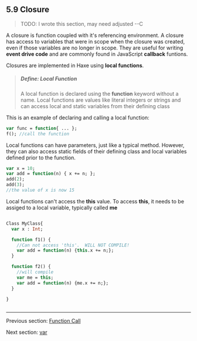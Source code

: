 ## 5.9 Closure

>TODO: I wrote this section, may need adjusted --C

A closure is function coupled with it's referencing environment.  A closure has access to variables that were in scope when the closure was created, even if those variables are no longer in scope.  They are useful for writing **event drive code** and are commonly found in JavaScript **callback** funtions.  

Closures are implemented in Haxe using **local functions**.

> ##### Define: Local Function
>
> A local function is declared using the **function** keyword without a name.  Local functions are values like literal integers or strings and can access local and static variables from their defining class


This is an example of declaring and calling a local function:
```haxe
var func = function{ ... };
f(); //call the function
```

Local functions can have parameters, just like a typical method.  However, they can also access static fields of their defining class and local variables defined prior to the function.

```haxe
var x = 10;
var add = function(n) { x += n; };
add(2);
add(3);
//the value of x is now 15
```

Local functions can't access the **this** value.  To access **this**, it needs to be assiged to a local variable, typically called **me**

```haxe

Class MyClass{
  var x : Int;

  function f1() {
    //Can not access 'this'.  WILL NOT COMPILE!
    var add = function(n) {this.x += n;};
  }

  function f2() {
    //will compile
    var me = this;
    var add = function(n) {me.x += n;};
  }

}



```

---

Previous section: [Function Call](5.8-Function_Call.md)

Next section: [var](5.10-var.md)